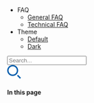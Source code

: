 
<!-- @@@NOCONTENT -->
<!-- @FIXME: commented out until ID lang translation is ready.
- :uk:En
    - [:uk:English](/)
    - [:id:Indonesia](/id/home.md) 
-->
- FAQ
    - [General FAQ](https://support.midtrans.com)
    - [Technical FAQ](https://midtrans-advanced-faq.netlify.com/#/faq-general)
- Theme
    - [Default](# 'style::Simple')
    - [Dark](# 'style::Simple Dark')

<div class="search-mv">
    <div class="input-wrap">
        <input type="search" value="" aria-label="Search text" placeholder="Search...">
        <div class="input-group-append">
            <span>
                <img src="asset/revamp/icons/midtrans-icons-search.svg">
            </span>
        </div>
    </div>
    <div class="results-panel-mv"></div>
</div>


<div class="col-lg-3 sidebar__right d-none d-lg-block px-5">
    <div class="sidebar__right-wrapper">
        <h4 class="sidebar__right-title">In this page</h4>
        <ul class="list-unstyled mt-0" id="right-bar-content">
        </ul>
    </div>
</div>